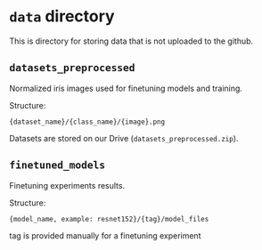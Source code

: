 # `data`  directory

This is directory for storing data that is not uploaded to the github.

## `datasets_preprocessed`

Normalized iris images used for finetuning models and training.

Structure:

`{dataset_name}/{class_name}/{image}.png`

Datasets are stored on our Drive (`datasets_preprocessed.zip`).

## `finetuned_models`

Finetuning experiments results.

Structure:

`{model_name, example: resnet152}/{tag}/model_files`

tag is provided manually for a finetuning experiment


